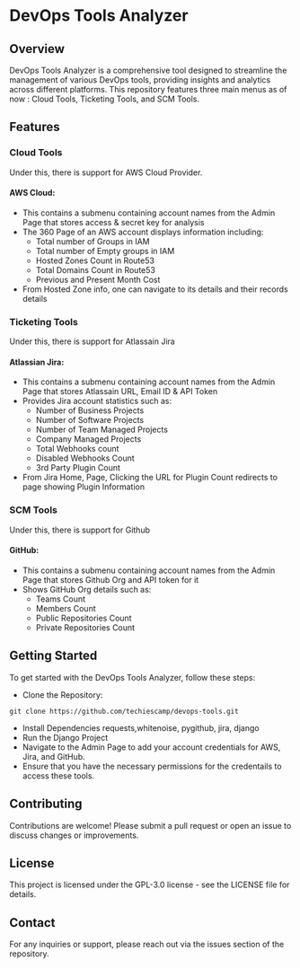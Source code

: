 # DevOps Tools Analyzer

## Overview
DevOps Tools Analyzer is a comprehensive tool designed to streamline the management of various DevOps tools, providing insights and analytics across different platforms. This repository features three main menus as of now : Cloud Tools, Ticketing Tools, and SCM Tools.
## Features

### Cloud Tools
Under this, there is support for AWS Cloud Provider.

#### AWS Cloud:
- This contains a submenu containing account names from the Admin Page that stores access & secret key for analysis
- The 360 Page of an AWS account displays information including:
  - Total number of Groups in IAM
  - Total number of Empty groups in IAM
  - Hosted Zones Count in Route53
  - Total Domains Count in Route53
  - Previous and Present Month Cost
- From Hosted Zone info, one can navigate to its details and their records details

### Ticketing Tools
Under this, there is support for Atlassain Jira

#### Atlassian Jira:
- This contains a submenu containing account names from the Admin Page that stores Atlassain URL, Email ID & API Token
- Provides Jira account statistics such as:
   - Number of Business Projects
   - Number of Software Projects
   - Number of Team Managed Projects
   - Company Managed Projects
   - Total Webhooks count
   - Disabled Webhooks Count
   - 3rd Party Plugin Count
- From Jira Home, Page, Clicking the URL for Plugin Count redirects to page showing Plugin Information

### SCM Tools
Under this, there is support for Github

#### GitHub:
- This contains a submenu containing account names from the Admin Page that stores Github Org and API token for it
- Shows GitHub Org details such as:
  - Teams Count
  - Members Count
  - Public Repositories Count
  - Private Repositories Count

## Getting Started
To get started with the DevOps Tools Analyzer, follow these steps:
- Clone the Repository:
```
git clone https://github.com/techiescamp/devops-tools.git
```
- Install Dependencies requests,whitenoise, pygithub, jira, django
- Run the Django Project
- Navigate to the Admin Page to add your account credentials for AWS, Jira, and GitHub.
- Ensure that you have the necessary permissions for the credentails to access these tools.

## Contributing
Contributions are welcome! Please submit a pull request or open an issue to discuss changes or improvements.

## License
This project is licensed under the GPL-3.0 license - see the LICENSE file for details.

## Contact
For any inquiries or support, please reach out via the issues section of the repository.
